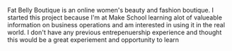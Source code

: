 Fat Belly Boutique is an online women's beauty and fashion boutique. I started this project because I'm at Make School learning alot of valueable information on business operations and am interested in using it in the real world. I don't have any previous entrepenuership experience and thought this would be a great experiement and opportunity to learn